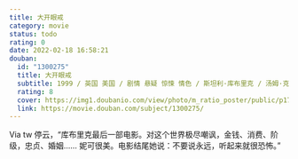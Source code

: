 ```yaml
---
title: 大开眼戒
category: movie
status: todo
rating: 0
date: 2022-02-18 16:58:21
douban:
  id: "1300275"
  title: 大开眼戒
  subtitle: 1999 / 英国 美国 / 剧情 悬疑 惊悚 情色 / 斯坦利·库布里克 / 汤姆·克鲁斯 妮可·基德曼
  rating: 8
  cover: https://img1.doubanio.com/view/photo/m_ratio_poster/public/p1708137969.jpg
  link: https://movie.douban.com/subject/1300275/
---
```


Via tw 停云，“库布里克最后一部电影。对这个世界极尽嘲讽，金钱、消费、阶级，忠贞、婚姻……
妮可很美。电影结尾她说：不要说永远，听起来就很恐怖。”